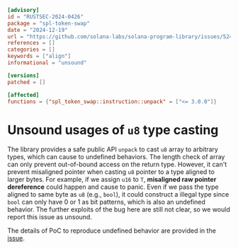 ```toml
[advisory]
id = "RUSTSEC-2024-0426"
package = "spl-token-swap"
date = "2024-12-19"
url = "https://github.com/solana-labs/solana-program-library/issues/5243"
references = []
categories = []
keywords = ["align"]
informational = "unsound"

[versions]
patched = []

[affected]
functions = {"spl_token_swap::instruction::unpack" = ["<= 3.0.0"]}
```

# Unsound usages of `u8` type casting 
The library provides a safe public API `unpack` to cast `u8` array to arbitrary types, which can cause to undefined behaviors. The length check of array can only prevent out-of-bound access on the return type. However, it can't prevent misaligned pointer when casting `u8` pointer to a type aligned to larger bytes. For example, if we assign `u16` to `T`, **misaligned raw pointer dereference** could happen and cause to panic. Even if we pass the type aligned to same byte as `u8` (e.g., `bool`), it could construct a illegal type since `bool` can only have 0 or 1 as bit patterns, which is also an undefined behavior. The further exploits of the bug here are still not clear, so we would report this issue as unsound.  

The details of PoC to reproduce undefined behavior are provided in the [issue](https://github.com/solana-labs/solana-program-library/issues/5243).  
